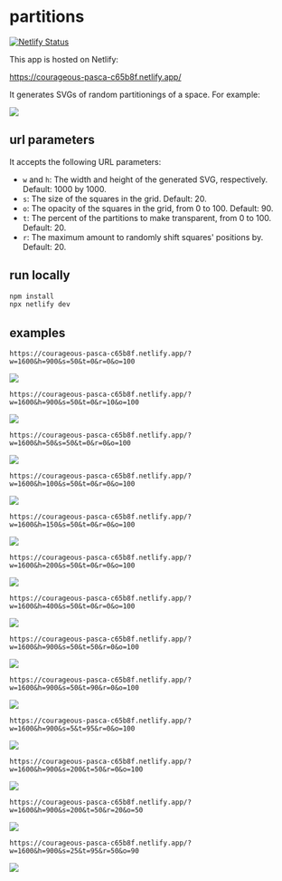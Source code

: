 # partitions

[![Netlify Status](https://api.netlify.com/api/v1/badges/882d6aa1-446b-4875-9421-7282eed48b5b/deploy-status)](https://app.netlify.com/projects/courageous-pasca-c65b8f/deploys)

This app is hosted on Netlify:

https://courageous-pasca-c65b8f.netlify.app/

It generates SVGs of random partitionings of a space. For example:

![](https://courageous-pasca-c65b8f.netlify.app/)

## url parameters

It accepts the following URL parameters:

- `w` and `h`: The width and height of the generated SVG, respectively. Default: 1000 by 1000.
- `s`: The size of the squares in the grid. Default: 20.
- `o`: The opacity of the squares in the grid, from 0 to 100. Default: 90.
- `t`: The percent of the partitions to make transparent, from 0 to 100. Default: 20.
- `r`: The maximum amount to randomly shift squares' positions by. Default: 20.

## run locally

```sh
npm install
npx netlify dev
```

## examples

`https://courageous-pasca-c65b8f.netlify.app/?w=1600&h=900&s=50&t=0&r=0&o=100`

![](https://courageous-pasca-c65b8f.netlify.app/?w=1600&h=900&s=50&t=0&r=0&o=100)

`https://courageous-pasca-c65b8f.netlify.app/?w=1600&h=900&s=50&t=0&r=10&o=100`

![](https://courageous-pasca-c65b8f.netlify.app/?w=1600&h=900&s=50&t=0&r=10&o=100)

`https://courageous-pasca-c65b8f.netlify.app/?w=1600&h=50&s=50&t=0&r=0&o=100`

![](https://courageous-pasca-c65b8f.netlify.app/?w=1600&h=50&s=50&t=0&r=0&o=100)

`https://courageous-pasca-c65b8f.netlify.app/?w=1600&h=100&s=50&t=0&r=0&o=100`

![](https://courageous-pasca-c65b8f.netlify.app/?w=1600&h=100&s=50&t=0&r=0&o=100)

`https://courageous-pasca-c65b8f.netlify.app/?w=1600&h=150&s=50&t=0&r=0&o=100`

![](https://courageous-pasca-c65b8f.netlify.app/?w=1600&h=150&s=50&t=0&r=0&o=100)

`https://courageous-pasca-c65b8f.netlify.app/?w=1600&h=200&s=50&t=0&r=0&o=100`

![](https://courageous-pasca-c65b8f.netlify.app/?w=1600&h=200&s=50&t=0&r=0&o=100)

`https://courageous-pasca-c65b8f.netlify.app/?w=1600&h=400&s=50&t=0&r=0&o=100`

![](https://courageous-pasca-c65b8f.netlify.app/?w=1600&h=400&s=50&t=0&r=0&o=100)

`https://courageous-pasca-c65b8f.netlify.app/?w=1600&h=900&s=50&t=50&r=0&o=100`

![](https://courageous-pasca-c65b8f.netlify.app/?w=1600&h=900&s=50&t=50&r=0&o=100)

`https://courageous-pasca-c65b8f.netlify.app/?w=1600&h=900&s=50&t=90&r=0&o=100`

![](https://courageous-pasca-c65b8f.netlify.app/?w=1600&h=900&s=50&t=90&r=0&o=100)

`https://courageous-pasca-c65b8f.netlify.app/?w=1600&h=900&s=5&t=95&r=0&o=100`

![](https://courageous-pasca-c65b8f.netlify.app/?w=1600&h=900&s=5&t=95&r=0&o=100)

`https://courageous-pasca-c65b8f.netlify.app/?w=1600&h=900&s=200&t=50&r=0&o=100`

![](https://courageous-pasca-c65b8f.netlify.app/?w=1600&h=900&s=200&t=50&r=0&o=100)

`https://courageous-pasca-c65b8f.netlify.app/?w=1600&h=900&s=200&t=50&r=20&o=50`

![](https://courageous-pasca-c65b8f.netlify.app/?w=1600&h=900&s=200&t=50&r=20&o=50)

`https://courageous-pasca-c65b8f.netlify.app/?w=1600&h=900&s=25&t=95&r=50&o=90`

![](https://courageous-pasca-c65b8f.netlify.app/?w=1600&h=900&s=25&t=95&r=50&o=90)
